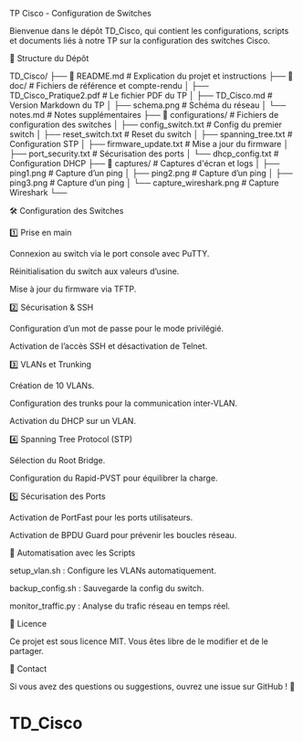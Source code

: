 TP Cisco - Configuration de Switches

Bienvenue dans le dépôt TD_Cisco, qui contient les configurations, scripts et documents liés à notre TP sur la configuration des switches Cisco.

📁 Structure du Dépôt

TD_Cisco/
├── 📄 README.md               # Explication du projet et instructions
├── 📂 doc/                    # Fichiers de référence et compte-rendu
│   ├── TD_Cisco_Pratique2.pdf # Le fichier PDF du TP
│   ├── TD_Cisco.md            # Version Markdown du TP
│   ├── schema.png             # Schéma du réseau
│   └── notes.md               # Notes supplémentaires
├── 📂 configurations/         # Fichiers de configuration des switches
│   ├── config_switch.txt      # Config du premier switch
│   ├── reset_switch.txt       # Reset du switch
│   ├── spanning_tree.txt      # Configuration STP
│   ├── firmware_update.txt    # Mise a jour du firmware
│   ├── port_security.txt      # Sécurisation des ports
│   └── dhcp_config.txt        # Configuration DHCP
├── 📂 captures/               # Captures d'écran et logs
│   ├── ping1.png              # Capture d’un ping
│   ├── ping2.png              # Capture d’un ping
│   ├── ping3.png              # Capture d’un ping
│   └── capture_wireshark.png  # Capture Wireshark
└── 

🛠️ Configuration des Switches

1️⃣ Prise en main

Connexion au switch via le port console avec PuTTY.

Réinitialisation du switch aux valeurs d’usine.

Mise à jour du firmware via TFTP.

2️⃣ Sécurisation & SSH

Configuration d’un mot de passe pour le mode privilégié.

Activation de l’accès SSH et désactivation de Telnet.

3️⃣ VLANs et Trunking

Création de 10 VLANs.

Configuration des trunks pour la communication inter-VLAN.

Activation du DHCP sur un VLAN.

4️⃣ Spanning Tree Protocol (STP)

Sélection du Root Bridge.

Configuration du Rapid-PVST pour équilibrer la charge.

5️⃣ Sécurisation des Ports

Activation de PortFast pour les ports utilisateurs.

Activation de BPDU Guard pour prévenir les boucles réseau.

🚀 Automatisation avec les Scripts

setup_vlan.sh : Configure les VLANs automatiquement.

backup_config.sh : Sauvegarde la config du switch.

monitor_traffic.py : Analyse du trafic réseau en temps réel.

📜 Licence

Ce projet est sous licence MIT. Vous êtes libre de le modifier et de le partager.

📨 Contact

Si vous avez des questions ou suggestions, ouvrez une issue sur GitHub ! 🎉

# TD_Cisco
